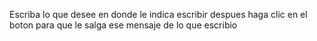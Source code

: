 Escriba lo que desee en donde le indica escribir despues haga clic en el boton para que le salga ese mensaje de lo que escribio

